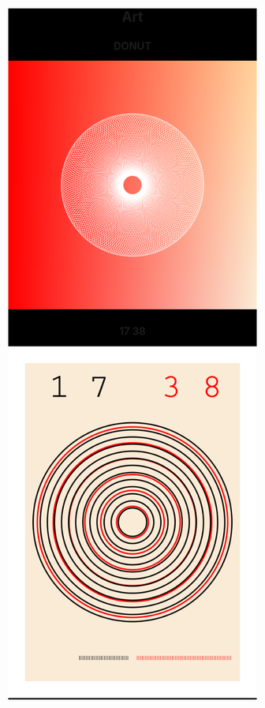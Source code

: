<center style="background-color:black;">

# Art

## DONUT

![](start/donut/donut.png)


## 17     38

![](start/1738/1728.png)


</center>